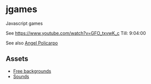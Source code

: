 # jgames
Javascript games

See https://www.youtube.com/watch?v=GFO_txvwK_c 
Till: 9:04:00

See also [Angel Policarpo](https://github.com/AngelPolicarpo/FCC-GameDev-Course)

## Assets
- [Free backgrounds](https://bevouliin.com/category/free_game_asset/)
- [Sounds](https://opengameart.org)
